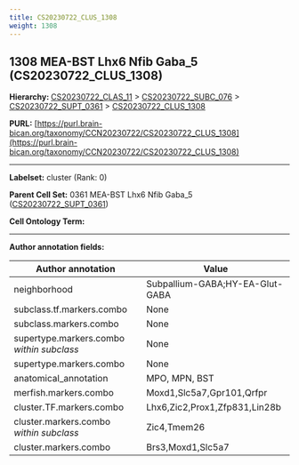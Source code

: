 ```yaml
---
title: CS20230722_CLUS_1308
weight: 1308
---
```

## 1308 MEA-BST Lhx6 Nfib Gaba_5 (CS20230722_CLUS_1308)
<b>Hierarchy: </b>
[CS20230722_CLAS_11](../CS20230722_CLAS_11) >
[CS20230722_SUBC_076](../CS20230722_SUBC_076) >
[CS20230722_SUPT_0361](../CS20230722_SUPT_0361) >
[CS20230722_CLUS_1308](../CS20230722_CLUS_1308)

**PURL:** [https://purl.brain-bican.org/taxonomy/CCN20230722/CS20230722_CLUS_1308](https://purl.brain-bican.org/taxonomy/CCN20230722/CS20230722_CLUS_1308)

---


**Labelset:** cluster (Rank: 0)

**Parent Cell Set:** 0361 MEA-BST Lhx6 Nfib Gaba_5 ([CS20230722_SUPT_0361](../CS20230722_SUPT_0361))



**Cell Ontology Term:** 

[MARKER GENES.]: #


---

[TRANSFERRED ANNOTATIONS.]: #


[AUTHOR ANNOTATION FIELDS.]: #


**Author annotation fields:**

| Author annotation | Value |
|-------------------|-------|
|neighborhood|Subpallium-GABA;HY-EA-Glut-GABA|
|subclass.tf.markers.combo|None|
|subclass.markers.combo|None|
|supertype.markers.combo _within subclass_|None|
|supertype.markers.combo|None|
|anatomical_annotation|MPO, MPN, BST|
|merfish.markers.combo|Moxd1,Slc5a7,Gpr101,Qrfpr|
|cluster.TF.markers.combo|Lhx6,Zic2,Prox1,Zfp831,Lin28b|
|cluster.markers.combo _within subclass_|Zic4,Tmem26|
|cluster.markers.combo|Brs3,Moxd1,Slc5a7|
